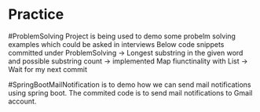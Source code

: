 # Practice

#ProblemSolving Project is being used to demo some  probelm solving examples which could be asked in interviews
Below code snippets committed under ProblemSolving
->  Longest substring in the given word and possible substring count 
->  implemented Map fiunctinality with List 
-> Wait for my next commit

#SpringBootMailNotification is to demo how we can send mail notifications using spring boot. The commited code is to send mail notifications to Gmail account.


